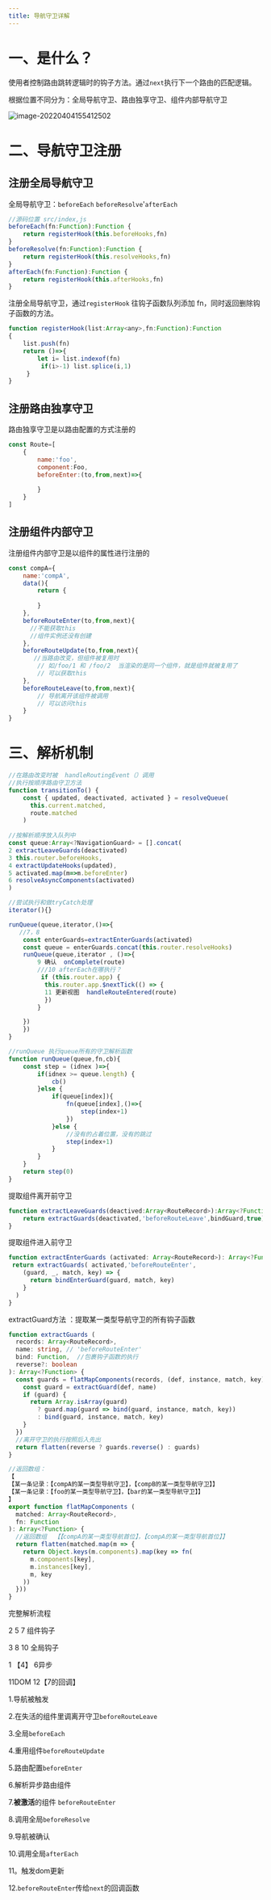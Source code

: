 ```yaml
---
title: 导航守卫详解
---
```


# 一、是什么？

使用者控制路由跳转逻辑时的钩子方法。通过`next`执行下一个路由的匹配逻辑。

根据位置不同分为：全局导航守卫、路由独享守卫、组件内部导航守卫

![image-20220404155412502](README/image-20220404155412502.png)

# 二、导航守卫注册

## 注册全局导航守卫

全局导航守卫：`beforeEach` `beforeResolve`'`afterEach`

```js
//源码位置 src/index,js
beforeEach(fn:Function):Function {
    return registerHook(this.beforeHooks,fn)
}
beforeResolve(fn:Function):Function {
    return registerHook(this.resolveHooks,fn)
}
afterEach(fn:Function):Function {
    return registerHook(this.afterHooks,fn)
}
```

注册全局导航守卫，通过`registerHook` 往钩子函数队列添加 fn，同时返回删除钩子函数的方法。

```js
function registerHook(list:Array<any>,fn:Function):Function 
{
    list.push(fn)
    return ()=>{
        let i= list.indexof(fn)
		 if(i>-1) list.splice(i,1)
     }
}

```

## 注册路由独享守卫

路由独享守卫是以路由配置的方式注册的

```js
const Route=[
    {
        name:'foo',
        component:Foo,
        beforeEnter:(to,from,next)=>{
            
        }
    }
]
```

## 注册组件内部守卫

注册组件内部守卫是以组件的属性进行注册的

```js
const compA={
    name:'compA',
    data(){
        return {
            
        }
    },
    beforeRouteEnter(to,from,next){
      //不能获取this
      //组件实例还没有创建
    },
    beforeRouteUpdate(to,from,next){
       //当路由改变，但组件被复用时
        // 如/foo/1 和 /foo/2  当渲染的是同一个组件，就是组件就被复用了
		// 可以获取this		        
    },
    beforeRouteLeave(to,from,next){
        // 导航离开该组件被调用
        // 可以访问this
    }
}
```

# 三、解析机制

```ts
//在路由改变时被  handleRoutingEvent（）调用
//执行按顺序路由守卫方法
function transitionTo() {
    const { updated, deactivated, activated } = resolveQueue(
      this.current.matched,
      route.matched
    )
  
//按解析顺序放入队列中
const queue:Array<?NavigationGuard> = [].concat(
2 extractLeaveGuards(deactivated)
3 this.router.beforeHooks,
4 extractUpdateHooks(updated),
5 activated.map(m=>m.beforeEnter)
6 resolveAsyncComponents(activated)
)

//尝试执行和做tryCatch处理
iterator(){}

runQueue(queue,iterator,()=>{
   //7，8
    const enterGuards=extractEnterGuards(activated)
    const queue = enterGuards.concat(this.router.resolveHooks)
	runQueue(queue,iterator , ()=>{
        9 确认  onComplete(route)
        ///10 afterEach在哪执行？
         if (this.router.app) {
          this.router.app.$nextTick(() => {
          11 更新视图  handleRouteEntered(route)
          })
        }

    })
    })   
}  

```

```js
//runQueue 执行queue所有的守卫解析函数
function runQueue(queue,fn,cb){
    const step = (idnex )=>{
        if(idnex >= queue.length) {
            cb()
        }else {
            if(queue[index]){
                fn(queue[index],()=>{
                    step(index+1)
                })
            }else {
                //没有的占着位置，没有的跳过
                step(index+1)
            }
        }
    }
    return step(0)
}
```





提取组件离开前守卫

```js
function extractLeaveGuards(deactived:Array<RouteRecord>):Array<?Function> {
    return extractGuards(deactivated,'beforeRouteLeave',bindGuard,true)
}
```

提取组件进入前守卫

```js
function extractEnterGuards (activated: Array<RouteRecord>): Array<?Function> {
 return extractGuards( activated,'beforeRouteEnter',
    (guard, _, match, key) => {
      return bindEnterGuard(guard, match, key)
    }
  )
}
```

extractGuard方法 ：提取某一类型导航守卫的所有钩子函数

```ts
function extractGuards (
  records: Array<RouteRecord>,
  name: string, // 'beforeRouteEnter'
  bind: Function,  //包裹钩子函数的执行
  reverse?: boolean
): Array<?Function> {
  const guards = flatMapComponents(records, (def, instance, match, key) => {
    const guard = extractGuard(def, name)
    if (guard) {
      return Array.isArray(guard)
        ? guard.map(guard => bind(guard, instance, match, key))
        : bind(guard, instance, match, key)
    }
  })
  //离开守卫的执行按照后入先出
  return flatten(reverse ? guards.reverse() : guards)
}
```

```js
//返回数组： 
【
【某一条记录：【compA的某一类型导航守卫】，【compB的某一类型导航守卫】】
【某一条记录：【foo的某一类型导航守卫】，【bar的某一类型导航守卫】】
】
export function flatMapComponents (
  matched: Array<RouteRecord>,
  fn: Function
): Array<?Function> {
  //返回数组  【【compA的某一类型导航首位】，【compA的某一类型导航首位】】
  return flatten(matched.map(m => {
    return Object.keys(m.components).map(key => fn(
      m.components[key],
      m.instances[key],
      m, key
    ))
  }))
}
```





完整解析流程

2 5 7 组件钩子   

 3 8 10 全局钩子  

1 【4】 6异步  

11DOM 12【7的回调】



1.导航被触发

2.在失活的组件里调离开守卫`beforeRouteLeave`

3.全局`beforeEach`

4.重用组件`beforeRouteUpdate`

5.路由配置`beforeEnter`

6.解析异步路由组件

7.**被激活**的组件 `beforeRouteEnter`

8.调用全局`beforeResolve`

9.导航被确认

10.调用全局`afterEach`

11。触发dom更新

12.`beforeRouteEnter`传给`next`的回调函数

